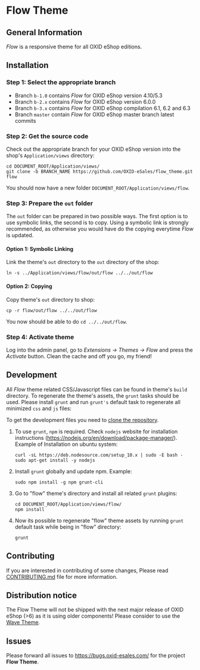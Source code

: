 # Flow Theme

## General Information

*Flow* is a responsive theme for all OXID eShop editions.


## Installation

### Step 1: Select the appropriate branch

* Branch ``b-1.0`` contains *Flow* for OXID eShop version 4.10/5.3
* Branch ``b-2.x`` contains *Flow* for OXID eShop version 6.0.0
* Branch ``b-3.x`` contains *Flow* for OXID eShop compilation 6.1, 6.2 and 6.3
* Branch ``master`` contain *Flow* for OXID eShop master branch latest commits

### Step 2: Get the source code

Check out the appropriate branch for your OXID eShop version into the shop's ``Application/views`` directory:

```
cd DOCUMENT_ROOT/Application/views/
git clone -b BRANCH_NAME https://github.com/OXID-eSales/flow_theme.git flow
```

You should now have a new folder ``DOCUMENT_ROOT/Application/views/flow``.

### Step 3: Prepare the ``out`` folder

The ``out`` folder can be prepared in two possible ways. The first option is to use symbolic links, the second is to copy. Using a symbolic link is strongly recommended, as otherwise you would have do the copying everytime *Flow* is updated.

#### Option 1: Symbolic Linking

Link the theme's ``out`` directory to the ``out`` directory of the shop:

``ln -s ../Application/views/flow/out/flow ../../out/flow``

#### Option 2: Copying

Copy theme's ``out`` directory to shop:

``cp -r flow/out/flow ../../out/flow``

You now should be able to do ``cd ../../out/flow``.

### Step 4: Activate theme 

Log into the admin panel, go to *Extensions → Themes → Flow* and press the *Activate* button. Clean the cache and off you go, my friend!

## Development

All *Flow* theme related CSS/Javascript files can be found in theme's ``build`` directory. To regenerate the theme's assets, the ``grunt`` tasks should be used. Please install ``grunt`` and run ``grunt's`` default task to regenerate all minimized ``css`` and ``js`` files:

To get the development files you need to [clone the repository](#step-2-get-the-source-code).

1. To use ``grunt``, ``npm`` is required. Check ``nodejs`` website for installation
instructions (https://nodejs.org/en/download/package-manager/). Example of
Installation on ubuntu system:

	```
	curl -sL https://deb.nodesource.com/setup_10.x | sudo -E bash -
	sudo apt-get install -y nodejs
	```

2. Install ``grunt`` globally and update npm. Example:

	```
    sudo npm install -g npm grunt-cli 
    ```

3. Go to "flow" theme's directory and install all related ``grunt`` plugins:

	```
    cd DOCUMENT_ROOT/Application/views/flow/
    npm install
    ```

4. Now its possible to regenerate "flow" theme assets by running ``grunt`` default
task while being in "flow" directory:

	```
	grunt
	```

## Contributing

If you are interested in contributing of some changes, Please read [CONTRIBUTING.md](CONTRIBUTING.md) file for more information.

## Distribution notice
The Flow Theme will not be shipped with the next major release of OXID eShop (>6) as it is using older components!
Please consider to use the [Wave Theme](https://github.com/OXID-eSales/wave-theme).

## Issues

Please forward all issues to https://bugs.oxid-esales.com/ for the project **Flow Theme**.
